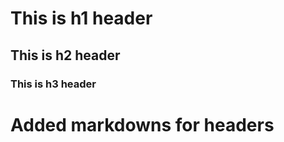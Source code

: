 # This is h1 header #
## This is h2 header ##
### This is h3 header ###














# Added markdowns for headers #
